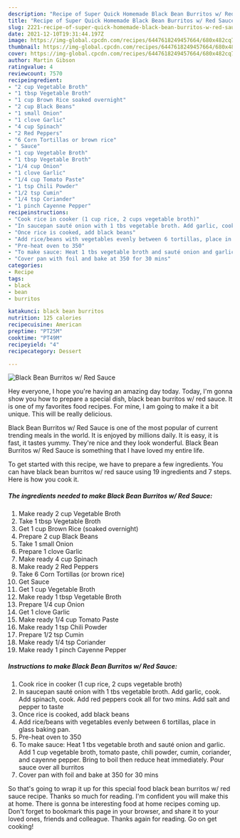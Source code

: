 ```yaml
---
description: "Recipe of Super Quick Homemade Black Bean Burritos w/ Red Sauce"
title: "Recipe of Super Quick Homemade Black Bean Burritos w/ Red Sauce"
slug: 2221-recipe-of-super-quick-homemade-black-bean-burritos-w-red-sauce
date: 2021-12-10T19:31:44.197Z
image: https://img-global.cpcdn.com/recipes/6447618249457664/680x482cq70/black-bean-burritos-w-red-sauce-recipe-main-photo.jpg
thumbnail: https://img-global.cpcdn.com/recipes/6447618249457664/680x482cq70/black-bean-burritos-w-red-sauce-recipe-main-photo.jpg
cover: https://img-global.cpcdn.com/recipes/6447618249457664/680x482cq70/black-bean-burritos-w-red-sauce-recipe-main-photo.jpg
author: Martin Gibson
ratingvalue: 4
reviewcount: 7570
recipeingredient:
- "2 cup Vegetable Broth"
- "1 tbsp Vegetable Broth"
- "1 cup Brown Rice soaked overnight"
- "2 cup Black Beans"
- "1 small Onion"
- "1 clove Garlic"
- "4 cup Spinach"
- "2 Red Peppers"
- "6 Corn Tortillas or brown rice"
- " Sauce"
- "1 cup Vegetable Broth"
- "1 tbsp Vegetable Broth"
- "1/4 cup Onion"
- "1 clove Garlic"
- "1/4 cup Tomato Paste"
- "1 tsp Chili Powder"
- "1/2 tsp Cumin"
- "1/4 tsp Coriander"
- "1 pinch Cayenne Pepper"
recipeinstructions:
- "Cook rice in cooker (1 cup rice, 2 cups vegetable broth)"
- "In saucepan sauté onion with 1 tbs vegetable broth. Add garlic, cook. Add spinach, cook. Add red peppers cook all for two mins. Add salt and pepper to taste"
- "Once rice is cooked, add black beans"
- "Add rice/beans with vegetables evenly between 6 tortillas, place in glass baking pan."
- "Pre-heat oven to 350"
- "To make sauce: Heat 1 tbs vegetable broth and sauté onion and garlic. Add 1 cup vegetable broth, tomato paste, chili powder, cumin, coriander, and cayenne pepper. Bring to boil then reduce heat immediately. Pour sauce over all burritos"
- "Cover pan with foil and bake at 350 for 30 mins"
categories:
- Recipe
tags:
- black
- bean
- burritos

katakunci: black bean burritos 
nutrition: 125 calories
recipecuisine: American
preptime: "PT25M"
cooktime: "PT49M"
recipeyield: "4"
recipecategory: Dessert

---
```



![Black Bean Burritos w/ Red Sauce](https://img-global.cpcdn.com/recipes/6447618249457664/680x482cq70/black-bean-burritos-w-red-sauce-recipe-main-photo.jpg)

Hey everyone, I hope you're having an amazing day today. Today, I'm gonna show you how to prepare a special dish, black bean burritos w/ red sauce. It is one of my favorites food recipes. For mine, I am going to make it a bit unique. This will be really delicious.



Black Bean Burritos w/ Red Sauce is one of the most popular of current trending meals in the world. It is enjoyed by millions daily. It is easy, it is fast, it tastes yummy. They're nice and they look wonderful. Black Bean Burritos w/ Red Sauce is something that I have loved my entire life.


To get started with this recipe, we have to prepare a few ingredients. You can have black bean burritos w/ red sauce using 19 ingredients and 7 steps. Here is how you cook it.

<!--inarticleads1-->

##### The ingredients needed to make Black Bean Burritos w/ Red Sauce:

1. Make ready 2 cup Vegetable Broth
1. Take 1 tbsp Vegetable Broth
1. Get 1 cup Brown Rice (soaked overnight)
1. Prepare 2 cup Black Beans
1. Take 1 small Onion
1. Prepare 1 clove Garlic
1. Make ready 4 cup Spinach
1. Make ready 2 Red Peppers
1. Take 6 Corn Tortillas (or brown rice)
1. Get  Sauce
1. Get 1 cup Vegetable Broth
1. Make ready 1 tbsp Vegetable Broth
1. Prepare 1/4 cup Onion
1. Get 1 clove Garlic
1. Make ready 1/4 cup Tomato Paste
1. Make ready 1 tsp Chili Powder
1. Prepare 1/2 tsp Cumin
1. Make ready 1/4 tsp Coriander
1. Make ready 1 pinch Cayenne Pepper




<!--inarticleads2-->

##### Instructions to make Black Bean Burritos w/ Red Sauce:

1. Cook rice in cooker (1 cup rice, 2 cups vegetable broth)
1. In saucepan sauté onion with 1 tbs vegetable broth. Add garlic, cook. Add spinach, cook. Add red peppers cook all for two mins. Add salt and pepper to taste
1. Once rice is cooked, add black beans
1. Add rice/beans with vegetables evenly between 6 tortillas, place in glass baking pan.
1. Pre-heat oven to 350
1. To make sauce: Heat 1 tbs vegetable broth and sauté onion and garlic. Add 1 cup vegetable broth, tomato paste, chili powder, cumin, coriander, and cayenne pepper. Bring to boil then reduce heat immediately. Pour sauce over all burritos
1. Cover pan with foil and bake at 350 for 30 mins




So that's going to wrap it up for this special food black bean burritos w/ red sauce recipe. Thanks so much for reading. I'm confident you will make this at home. There is gonna be interesting food at home recipes coming up. Don't forget to bookmark this page in your browser, and share it to your loved ones, friends and colleague. Thanks again for reading. Go on get cooking!
